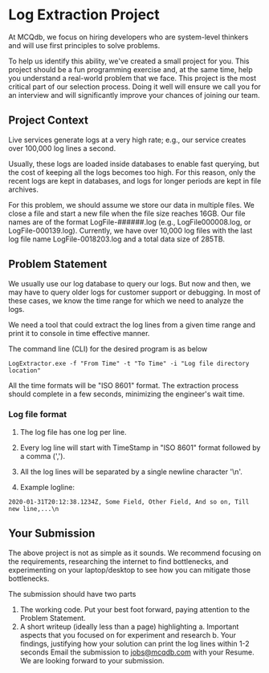 # Log Extraction Project

At MCQdb, we focus on hiring developers who are system-level thinkers and will use first principles to
solve problems.

To help us identify this ability, we've created a small project for you. This project should be a fun
programming exercise and, at the same time, help you understand a real-world problem that we face.
This project is the most critical part of our selection process. Doing it well will ensure we call you for an interview and will significantly improve your chances of joining our team.


## Project Context
Live services generate logs at a very high rate; e.g., our service creates over 100,000 log lines a second.

Usually, these logs are loaded inside databases to enable fast querying, but the cost of keeping all the logs becomes too high. For this reason, only the recent logs are kept in databases, and logs for longer periods are kept in file archives.

For this problem, we should assume we store our data in multiple files. We close a file and start a new
file when the file size reaches 16GB. Our file names are of the format LogFile-######.log (e.g., LogFile000008.log, or LogFile-000139.log). Currently, we have over 10,000 log files with the last log file name LogFile-0018203.log and a total data size of 285TB.

## Problem Statement

We usually use our log database to query our logs. But now and then, we may have to query older logs
for customer support or debugging. In most of these cases, we know the time range for which we need
to analyze the logs.

We need a tool that could extract the log lines from a given time range and print it to console in time
effective manner.

The command line (CLI) for the desired program is as below

`LogExtractor.exe -f "From Time" -t "To Time" -i "Log file directory location"`

All the time formats will be "ISO 8601" format. The extraction process should complete in a few seconds, minimizing the engineer's wait time.

### Log file format

1. The log file has one log per line.

2. Every log line will start with TimeStamp in "ISO 8601" format followed by a comma (',').

3. All the log lines will be separated by a single newline character '\n'.

4. Example logline:

`2020-01-31T20:12:38.1234Z, Some Field, Other Field, And so on, Till new line,...\n`

## Your Submission
The above project is not as simple as it sounds. We recommend focusing on the requirements,
researching the internet to find bottlenecks, and experimenting on your laptop/desktop to see how you
can mitigate those bottlenecks.

The submission should have two parts
1. The working code. Put your best foot forward, paying attention to the Problem Statement.
2. A short writeup (ideally less than a page) highlighting
a. Important aspects that you focused on for experiment and research
b. Your findings, justifying how your solution can print the log lines within 1-2 seconds
Email the submission to jobs@mcqdb.com with your Resume. We are looking forward to your
submission.
